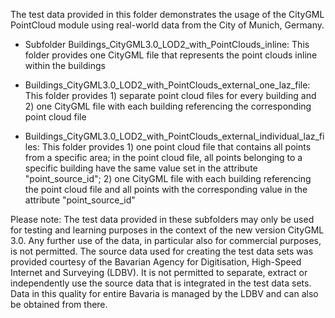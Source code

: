 The test data provided in this folder demonstrates the usage of the CityGML PointCloud module using real-world data from the City of Munich, Germany.

* Subfolder Buildings_CityGML3.0_LOD2_with_PointClouds_inline: This folder provides one CityGML file that represents the point clouds inline within the buildings

* Buildings_CityGML3.0_LOD2_with_PointClouds_external_one_laz_file: This folder provides 1) separate point cloud files for every building and 2) one CityGML file with each building referencing the corresponding point cloud file

* Buildings_CityGML3.0_LOD2_with_PointClouds_external_individual_laz_files: This folder provides 1) one point cloud file that contains all points from a specific area; in the point cloud file, all points belonging to a specific building have the same value set in the attribute "point_source_id"; 2) one CityGML file with each building referencing the point cloud file and all points with the corresponding value in the attribute "point_source_id"

Please note:
The test data provided in these subfolders may only be used for testing and learning purposes in the context of the new version CityGML 3.0. Any further use of the data, in particular also for commercial purposes, is not permitted. 
The source data used for creating the test data sets was provided courtesy of the Bavarian Agency for Digitisation, High-Speed Internet and Surveying (LDBV).
It is not permitted to separate, extract or independently use the source data that is integrated in the test data sets.
Data in this quality for entire Bavaria is managed by the LDBV and can also be obtained from there.